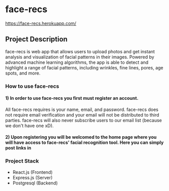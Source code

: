 # face-recs

https://face-recs.herokuapp.com/

## Project Description

face-recs is web app that allows users to upload photos and get instant analysis and visualization of facial patterns in their images. Powered by advanced machine learning algorithms, the app is able to detect and highlight a range of facial patterns, including wrinkles, fine lines, pores, age spots, and more.

### How to use face-recs

#### 1) In order to use face-recs you first must register an account. 
All face-recs requires is your name, email, and password. face-recs does not require email verification and your email will not be distributed to third parties. face-recs will also never subscribe users to our email list (because we don't have one xD).

#### 2) Upon registering you will be welcomed to the home page where you will have access to face-recs' facial recognition tool. Here you can simply post links in 

### Project Stack

- React.js (Frontend)
- Express.js (Server)
- Postgresql (Backend)





